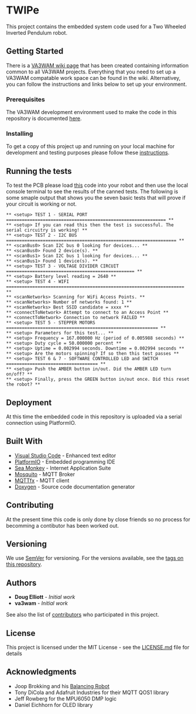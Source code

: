 # TWIPe


This project contains the embedded system code used for a Two Wheeled Inverted Pendulum robot. 

## Getting Started

There is a [VA3WAM wiki page](https://github.com/va3wam/va3wam.github.io/wiki) that has been created containing information common to all VA3WAM projects. Everything that you need to set up a VA3WAM compatable work space can be found in the wiki. Alternativey, you can follow the instructions and links below to set up your environment.  

### Prerequisites

The VA3WAM development environment used to make the code in this repository is documented [here](https://github.com/va3wam/va3wam.github.io/wiki/Tools).


### Installing

To get a copy of this project up and running on your local machine for development and testing purposes please follow these [instructions](https://github.com/va3wam/va3wam.github.io/wiki/Software-Version-Control).

## Running the tests

To test the PCB please load [this](https://github.com/va3wam/TWIPeTest) code into your robot and then use the local console terminal to see the results of the canned tests. The following is some smaple output that shows you the seven basic tests that will prove if your circuit is working or not.

```
** <setup> TEST 1 - SERIAL PORT ============================================================= **
** <setup> If you can read this then the test is successful. The serial circuitry is working! **
** <setup> TEST 2 - I2C BUS ================================================================= **
** <scanBus0> Scan I2C bus 0 looking for devices... **
** <scanBus0> Found 2 device(s). **
** <scanBus1> Scan I2C bus 1 looking for devices... **
** <scanBus1> Found 1 device(s). **
** <setup> TEST 3 - VOLTAGE DIVIDER CIRCUIT ================================================= **
** <setup> Battery level reading = 2640 **
** <setup> TEST 4 - WIFI ==================================================================== **
** <scanNetworks> Scanning for WiFi Access Points. **
** <scanNetworks> Number of networks found: 1 **
** <scanNetworks> Best SSID candidate = xxxx **
** <connectToNetwork> Attempt to connect to an Access Point **
** <connectToNetwork> Connection to network FAILED **
** <setup> TEST 5 - STEPPER MOTORS ========================================================== **
** <setup> Parameters for this test... **
** <setup> Frequency = 167.000000 Hz (period of 0.005988 seconds) **
** <setup> Duty cycle = 50.000000 percent **
** <setup> Uptime = 0.002994 seconds. Downtime = 0.002994 seconds **
** <setup> Are the motors spinning? If so then this test passes **
** <setup> TEST 6 & 7 - SOFTWARE CONTROLLED LED and SWITCH =================================== **
** <setup> Push the AMBER button in/out. Did the AMBER LED turn on/off? **
** <setup> Finally, press the GREEN button in/out once. Did this reset the robot? **
```

## Deployment

At this time the embedded code in this repository is uploaded via a serial connection using PlatformIO. 

## Built With

* [Visual Studio Code](https://code.visualstudio.com/) - Enhanced text editor
* [PlatformIO](https://platformio.org/) - Embedded programming IDE
* [Sea Monkey](https://www.seamonkey-project.org/) - Internet Application Suite
* [Mosquito](https://mosquitto.org/) - MQTT Broker
* [MQTTfx](http://mqttfx.org/) - MQTT client
* [Doxygen](http://www.doxygen.nl/) - Source code documentation generator   

## Contributing

At the present time this code is only done by close friends so no process for becomming a contibutor has been worked out.

## Versioning

We use [SemVer](http://semver.org/) for versioning. For the versions available, see the [tags on this repository](https://github.com/va3wam/TWIPe/tags).

## Authors

* **Doug Elliott** - *Initial work* 
* **va3wam** - *Initial work* 

See also the list of [contributors](https://github.com/va3wam/TWIPe/contributors) who participated in this project.

## License

This project is licensed under the MIT License - see the [LICENSE.md](LICENSE.md) file for details

## Acknowledgments

* Joop Brokking and his [Balancing Robot](http://www.brokking.net/yabr_main.html)
* Tony DiCola and Adafruit Industries for their MQTT QOS1 library
* Jeff Rowberg for the MPU6050 DMP logic
* Daniel Eichhorn for OLED library


